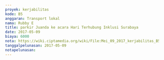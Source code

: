 ```yaml
---
proyek: kerjabilitas
kode: B5
anggaran: Transport lokal
nama: Rubby E
title: parkir Juanda ke acara Hari Terhubung Inklusi Surabaya
date: 2017-05-09
biaya: 6000
nota: https://wiki.ciptamedia.org/wiki/File:Mei_09_2017_kerjabilitas_B5_parkir_rubby.jpg
tanggalpelunasan: 2017-05-09
notapelunasan:
---
```

